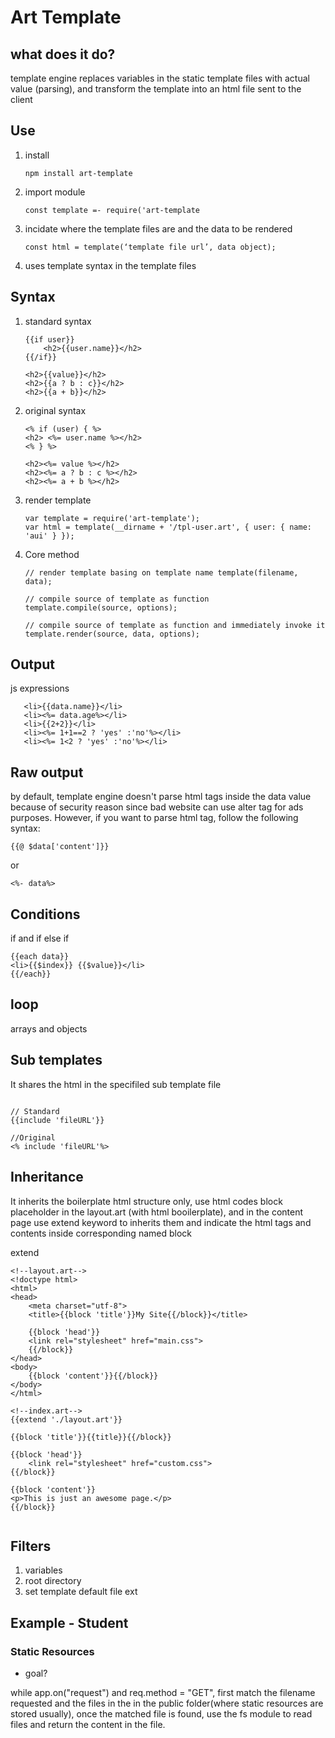 # Art Template

## what does it do?

template engine replaces variables in the static template files with actual value (parsing), and transform the template into an html file sent to the client

## Use

1. install

   ```dotnetcli
   npm install art-template
   ```

2. import module

   ```dotnetcli
   const template =- require('art-template
   ```

3. incidate where the template files are and the data to be rendered

   ```dotnetcli
   const html = template(‘template file url’, data object);
   ```

4. uses template syntax in the template files

## Syntax

1. standard syntax

   ```dotnetcli
   {{if user}}
       <h2>{{user.name}}</h2>
   {{/if}}
   ```

   ```dotnetcli
   <h2>{{value}}</h2>
   <h2>{{a ? b : c}}</h2>
   <h2>{{a + b}}</h2>
   ```

2. original syntax

   ```dotnetcli
   <% if (user) { %>
   <h2> <%= user.name %></h2>
   <% } %>
   ```

   ```dotnetcli
   <h2><%= value %></h2>
   <h2><%= a ? b : c %></h2>
   <h2><%= a + b %></h2>
   ```

3. render template

   ```dotnetcli
   var template = require('art-template');
   var html = template(__dirname + '/tpl-user.art', { user: { name: 'aui' } });
   ```

4. Core method

   ```dotnetcli
   // render template basing on template name template(filename, data);

   // compile source of template as function
   template.compile(source, options);

   // compile source of template as function and immediately invoke it
   template.render(source, data, options);
   ```

## Output

js expressions

```
   <li>{{data.name}}</li>
   <li><%= data.age%></li>
   <li>{{2+2}}</li>
   <li><%= 1+1==2 ? 'yes' :'no'%></li>
   <li><%= 1<2 ? 'yes' :'no'%></li>
```

## Raw output

by default, template engine doesn't parse html tags inside the data value because of security reason since bad website can use alter tag for ads purposes. However, if you want to parse html tag, follow the following syntax:

```
{{@ $data['content']}}
```

or

```
<%- data%>
```

## Conditions

if and if else if

```
{{each data}}
<li>{{$index}} {{$value}}</li>
{{/each}}
```

## loop

arrays and objects

## Sub templates

It shares the html in the specifiled sub template file

```

// Standard
{{include 'fileURL'}}

//Original
<% include 'fileURL'%>

```

## Inheritance

It inherits the boilerplate html structure only, use html codes block placeholder in the layout.art (with html booilerplate), and in the content page use extend keyword to inherits them and indicate the html tags and contents inside corresponding named block

extend

```
<!--layout.art-->
<!doctype html>
<html>
<head>
    <meta charset="utf-8">
    <title>{{block 'title'}}My Site{{/block}}</title>

    {{block 'head'}}
    <link rel="stylesheet" href="main.css">
    {{/block}}
</head>
<body>
    {{block 'content'}}{{/block}}
</body>
</html>

<!--index.art-->
{{extend './layout.art'}}

{{block 'title'}}{{title}}{{/block}}

{{block 'head'}}
    <link rel="stylesheet" href="custom.css">
{{/block}}

{{block 'content'}}
<p>This is just an awesome page.</p>
{{/block}}


```

## Filters

1. variables
2. root directory
3. set template default file ext

## Example - Student

### Static Resources

- goal?

while app.on("request") and req.method = "GET", first match the filename requested and the files in the in the public folder(where static resources are stored usually), once the matched file is found, use the fs module to read files and return the content in the file.

```

```
